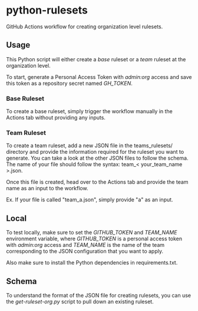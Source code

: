 # python-rulesets

GitHub Actions workflow for creating organization level rulesets.

## Usage

This Python script will either create a *base* ruleset or a *team* ruleset at the organization level.

To start, generate a Personal Access Token with *admin:org* access and save this token as a repository secret named *GH_TOKEN*.

### Base Ruleset

To create a base ruleset, simply trigger the workflow manually in the Actions tab without providing any inputs.

### Team Ruleset

To create a team ruleset, add a new JSON file in the teams_rulesets/ directory and provide the information required for the ruleset you want to generate. You can take a look at the other JSON files to follow the schema. The name of your file should follow the syntax: team_< your_team_name >.json.

Once this file is created, head over to the Actions tab and provide the team name as an input to the workflow.

Ex. If your file is called "team_a.json", simply provide "a" as an input.

## Local

To test locally, make sure to set the *GITHUB_TOKEN* and *TEAM_NAME* environment variable, where *GITHUB_TOKEN* is a personal access token with *admin:org* access and *TEAM_NAME* is the name of the team corresponding to the JSON configuration that you want to apply.

Also make sure to install the Python dependencies in requirements.txt.

## Schema

To understand the format of the JSON file for creating rulesets, you can use the *get-ruleset-org.py* script to pull down an existing ruleset.
